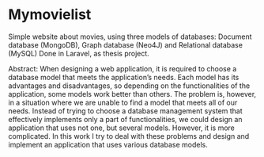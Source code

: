 # Mymovielist

Simple website about movies, using three models of databases: Document database (MongoDB), Graph database (Neo4J) and Relational database (MySQL)
Done in Laravel, as thesis project.

Abstract:
When designing a web application, it is required to choose a database model that meets the application’s needs. Each model has its advantages and disadvantages, so depending on the functionalities of the application, some models work better than others. The problem is, however, in a situation where we are unable to find a model that meets all of our needs. Instead of trying to choose a database management system that effectively implements only a part of functionalities, we could design an application that uses not one, but several models. However, it is more complicated. In this work I try to deal with these problems and design and implement an application that uses various database models.
